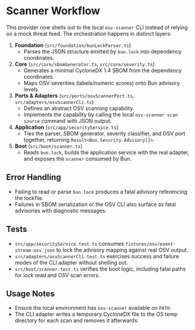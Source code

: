# Scanner Workflow

This provider now shells out to the local `osv-scanner` CLI instead of relying
on a mock threat feed. The orchestration happens in distinct layers:

1. **Foundation** (`src/foundation/bunLockParser.ts`)
   - Parses the JSON structure emitted by `bun.lock` into dependency
     coordinates.
2. **Core** (`src/core/sbomGenerator.ts`, `src/core/severity.ts`)
   - Generates a minimal CycloneDX 1.4 SBOM from the dependency coordinates.
   - Maps OSV severities (labels/numeric scores) onto Bun advisory levels.
3. **Ports & Adapters** (`src/ports/osvScannerPort.ts`, `src/adapters/osvScannerCli.ts`)
   - Defines an abstract OSV scanning capability.
   - Implements the capability by calling the local `osv-scanner scan source`
     command with JSON output.
4. **Application** (`src/app/securityService.ts`)
   - Ties the parser, SBOM generator, severity classifier, and OSV port
     together, returning `Result<Bun.Security.Advisory[]>`.
5. **Boot** (`src/boot/scanner.ts`)
   - Reads `bun.lock`, builds the application service with the real adapter, and
     exposes the `scanner` consumed by Bun.

## Error Handling

- Failing to read or parse `bun.lock` produces a fatal advisory referencing the
  lockfile.
- Failures in SBOM serialization or the OSV CLI also surface as fatal advisories
  with diagnostic messages.

## Tests

- `src/app/securityService.test.ts` consumes
  `fixtures/osv/event-stream-osv.json` to lock the advisory mapping against real
  OSV output.
- `src/adapters/osvScannerCli.test.ts` exercises success and failure modes of the
  CLI adapter without shelling out.
- `src/boot/scanner.test.ts` verifies the boot logic, including fatal paths for lock read
  and OSV scan errors.

## Usage Notes

- Ensure the local environment has `osv-scanner` available on `PATH`.
- The CLI adapter writes a temporary CycloneDX file to the OS temp directory for
  each scan and removes it afterwards.
